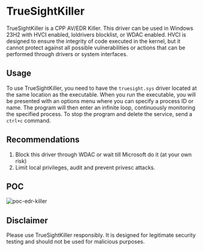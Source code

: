 # TrueSightKiller
TrueSightKiller is a CPP AV/EDR Killer. This driver can be used in Windows 23H2 with HVCI enabled, loldrivers blocklist, or WDAC enabled. HVCI is designed to ensure the integrity of code executed in the kernel, but it cannot protect against all possible vulnerabilities or actions that can be performed through drivers or system interfaces.

## Usage
To use TrueSightKiller, you need to have the `truesight.sys` driver located at the same location as the executable. When you run the executable, you will be presented with an options menu where you can specify a process ID or name. The program will then enter an infinite loop, continuously monitoring the specified process. To stop the program and delete the service, send a `ctrl+c` command.

## Recommendations
1) Block this driver through WDAC or wait till Microsoft do it (at your own risk)
2) Limit local privileges, audit and prevent privesc attacks.

## POC
![poc-edr-killer](https://github.com/MaorSabag/TrueSightKiller/assets/75939197/3912ca37-491e-4d3e-9eb0-3e600b729e08)


## Disclaimer
Please use TrueSightKiller responsibly. It is designed for legitimate security testing and should not be used for malicious purposes.

